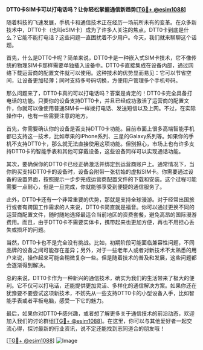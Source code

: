 **DTT0卡SIM卡可以打电话吗？让你轻松掌握通信新趋势[[TG💪+ @esim1088](https://t.me/s/esim1088)]**

随着科技的飞速发展，手机卡和通信技术正在经历一场前所未有的变革。在众多新技术中，DTT0卡（也叫eSIM卡）成为了许多人关注的焦点。DTT0卡到底是什么？它能不能打电话？这些问题一直困扰着不少用户。今天，我们就来聊聊这个话题。

首先，什么是DTT0卡呢？简单来说，DTT0卡是一种嵌入式SIM卡技术，它不像传统的物理SIM卡那样需要单独插入设备中。DTT0卡直接集成在设备内部，通过网络下载运营商的配置文件就可以使用。这种技术的优势显而易见：它可以节省空间，让设备更加轻薄；同时支持多号码切换，方便用户管理多个手机号码。

那么问题来了，DTT0卡真的可以打电话吗？答案是肯定的！DTT0卡完全具备打电话的功能。只要你的设备支持DTT0卡，并且已经成功激活了运营商的配置文件，你就可以像使用普通SIM卡一样拨打电话、发送短信以及上网。不过，在实际操作中，也有一些需要注意的地方。

首先，你需要确认你的设备是否支持DTT0卡功能。目前市面上很多高端智能手机都已支持这一技术，比如苹果的iPhone系列、三星的Galaxy系列等。如果你的手机不支持DTT0卡，那么就无法直接使用这项功能。但别担心，市场上也有许多支持DTT0卡的智能手表和其他可穿戴设备，这些设备同样可以实现通话功能。

其次，要确保你的DTT0卡已经正确激活并绑定到运营商账户上。通常情况下，当你购买支持DTT0卡的设备时，设备会附带一张初始的虚拟SIM卡。你需要通过设备的设置界面，按照提示一步步完成运营商配置文件的下载和安装。这个过程可能需要一点耐心，但是一旦完成，你就能够享受到便捷的通信服务了。

此外，DTT0卡还有一个非常重要的优势，那就是支持全球漫游。对于经常出国旅行或者有跨国工作需求的人来说，DTT0卡简直就是福音。你可以通过更换不同的运营商配置文件，随时随地选择最适合当前地区的资费套餐，避免高昂的国际漫游费用。而且，由于DTT0卡不需要实体卡，携带起来也更加方便，再也不用担心丢失或损坏的问题。

当然，DTT0卡也不是完全没有挑战。比如，初期阶段可能面临兼容性问题，不同品牌的设备之间可能存在差异；另外，对于一些老年人或者对新技术不太熟悉的用户来说，操作起来可能会稍微复杂一些。但是随着技术的普及和发展，这些问题都会逐渐得到解决。

总的来说，DTT0卡作为一种新兴的通信技术，确实为我们的生活带来了极大的便利。它不仅可以打电话，还能提供更加灵活、多样化的通信解决方案。如果你还在犹豫要不要尝试这项新技术，不妨先从一些支持DTT0卡的小型设备入手，比如智能手表或者平板电脑，感受一下它的魅力。

最后，如果你对DTT0卡感兴趣，或者想了解更多关于通信技术的前沿动态，欢迎加入我们的讨论群组[[TG💪+ @esim1088](https://t.me/s/esim1088)]。在这里，你可以与其他爱好者一起交流心得，探讨最新的行业资讯，说不定还能找到志同道合的朋友哦！

[[TG💪+ @esim1088](https://t.me/s/esim1088)] ![Image](https://i.postimg.cc/4NQfJmqS/Snipaste-2025-05-13-00-14-12.png)